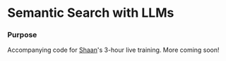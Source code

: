 # Semantic Search with LLMs

### Purpose

Accompanying code for [Shaan](https://bento.me/shaankhosla)'s 3-hour live training. More coming soon!
